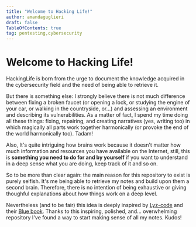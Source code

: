 ```yaml
---
title: "Welcome to Hacking Life!"
author: amandaguglieri
draft: false
TableOfContents: true
tag: pentesting,cybersecurity
---
```


# Welcome to Hacking Life!

HackingLife is born from the urge to document the knowledge acquired in the cybersecurity field and the need of being able to retrieve it. 

But there is something else: I strongly believe there is not much difference between fixing a broken faucet (or opening a lock, or studying the engine of your car, or walking in the countryside, or…) and assessing an environment and describing its vulnerabilities. As a matter of fact, I spend my time doing all these things: fixing, repairing, and creating narratives (yes, writing too) in which magically all parts work together harmonically (or provoke the end of the world harmonically too). Tadam! 

Also, It's quite intriguing how brains work because it doesn't matter how much information and resources you have available on the Internet, still, this is **something you need to do for and by yourself** if you want to understand in a deep sense what you are doing, keep track of it and so on.

So to be more than clear again: the main reason for this repository to exist is purely selfish. It's me being able to retrieve my notes and build upon them a second brain. Therefore, there is no intention of being exhaustive or giving thoughful explanations about how things work on a deep level.

Nevertheless (and to be fair) this idea is deeply inspired by [Lyz-code](https://github.com/lyz-code) and their [Blue book](https://lyz-code.github.io/blue-book/). Thanks to this inspiring, polished, and... overwhelming repository I've found a way to start making sense of all my notes. Kudos!


